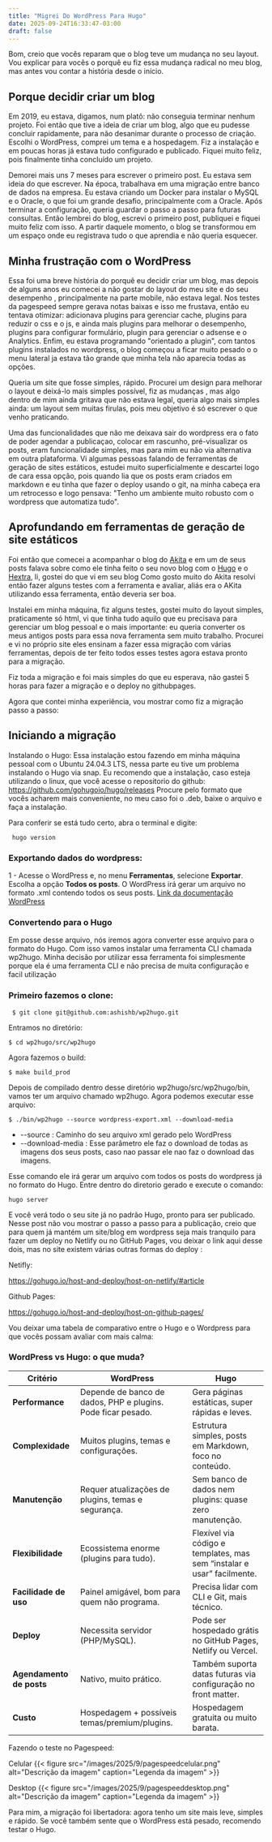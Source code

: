 ```yaml
---
title: "Migrei Do WordPress Para Hugo"
date: 2025-09-24T16:33:47-03:00
draft: false
---
```


Bom, creio que vocês reparam que o blog teve um mudança no seu layout. Vou explicar para vocês o porquê
eu fiz essa mudança radical no meu blog, mas antes vou contar a história desde o início.

## Porque decidir criar um blog
Em 2019, eu estava, digamos, num platô: não conseguia terminar nenhum projeto.
Foi então que tive a ideia de criar um blog, algo que eu pudesse concluir rapidamente, para não desanimar durante o processo de criação.
Escolhi o WordPress, comprei um tema e a hospedagem. Fiz a instalação e em poucas horas já estava tudo configurado e publicado. Fiquei muito feliz, pois finalmente tinha concluído um projeto.

Demorei mais uns 7 meses para escrever o primeiro post. Eu estava  sem ideia do que escrever. Na época, trabalhava em uma migração entre banco de dados na empresa. Eu estava criando  um Docker para instalar o MySQL e o Oracle, o que foi um  grande desafio, principalmente com a Oracle.
Após terminar a configuração, queria guardar o passo a passo para futuras consultas. Então lembrei do blog, escrevi o primeiro post, publiquei e fiquei muito feliz com isso. A partir daquele momento, o blog se transformou em um espaço onde eu registrava tudo o que aprendia e não queria esquecer.

## Minha frustração com o WordPress
Essa foi uma breve história do porquê eu decidir criar um blog, mas depois de alguns anos eu comecei  a não gostar do layout do meu site e do seu desempenho , principalmente na parte mobile, não estava legal.
Nos testes da pagespeed sempre gerava notas baixas e isso me frustava, então eu tentava otimizar: adicionava plugins para gerenciar cache, plugins para reduzir o css e o js, e ainda mais plugins para melhorar o desempenho, plugins para configurar formulário, plugin para gerenciar o adsense e o Analytics.
Enfim, eu estava programando "orientado a plugin", com tantos plugins instalados no  wordpress, o blog começou a  ficar muito pesado o 
o menu lateral ja estava tão grande que minha tela não aparecia todas as opções.

Queria um site que fosse simples, rápido. Procurei um design para melhorar o layout e deixá-lo mais simples possível, fiz as mudanças , mas algo dentro de mim ainda gritava que não estava legal, queria algo mais simples ainda:
um layout sem muitas firulas, pois meu objetivo é só escrever o que venho praticando.

Uma das funcionalidades que não me deixava sair do wordpress era o fato de poder agendar a publicaçao, colocar em rascunho, pré-visualizar os posts, eram funcionalidade simples, mas para mim eu não via alternativa em outra plataforma.
Vi algumas pessoas falando de ferramentas de geração de sites estáticos, estudei muito superficialmente e descartei logo de cara essa opção, pois quando lia que os posts eram criados em markdown e eu tinha que fazer o deploy usando o git, na minha cabeça era um retrocesso e logo pensava:
"Tenho um ambiente muito robusto com o wordpress que automatiza tudo".

## Aprofundando em ferramentas de geração de site estáticos
Foi então que comecei a acompanhar o blog do [Akita](https://akitaonrails.com/2025/09/10/meu-novo-blog-como-eu-fiz/) e em um de seus posts falava sobre como ele tinha feito o seu novo blog com o [Hugo](https://gohugo.io/hugo-modules/) e o [Hextra](https://themes.gohugo.io/themes/hextra/), li, gostei do que vi em seu blog
Como gosto muito do Akita resolvi então fazer alguns testes com a ferramenta e avaliar, aliás era o AKita utilizando essa ferramenta, então deveria ser boa.

Instalei em minha máquina, fiz alguns testes, gostei muito do layout simples, praticamente só html, vi que tinha tudo aquilo que eu precisava para gerenciar um blog pessoal e o mais importante: eu queria converter os meus antigos posts para essa nova ferramenta sem muito trabalho. 
Procurei e vi no próprio site eles ensinam a fazer essa migração com várias ferramentas, depois de ter feito todos esses testes agora estava pronto para a migração.

Fiz toda a migração e foi mais simples do que eu esperava, não gastei 5 horas para fazer a migração e o deploy no githubpages.

Agora que contei minha experiência, vou mostrar como fiz a migração passo a passo:

## Iniciando a migração
Instalando o Hugo:
Essa instalação estou fazendo em minha máquina pessoal com o Ubuntu 24.04.3 LTS, nessa parte eu tive um problema instalando o Hugo via snap. Eu recomendo que a instalação, caso esteja utilizando o linux, que você acesse o repositorio 
do github:
https://github.com/gohugoio/hugo/releases
Procure pelo formato que vocês acharem mais conveniente, no meu caso foi o .deb, baixe o arquivo e faça a instalação.

Para conferir se está tudo certo, abra o terminal e digite:
```
 hugo version
```

### Exportando dados do wordpress:
1 - Acesse o WordPress e, no menu **Ferramentas**, selecione **Exportar**. Escolha a opção **Todos os posts**. O WordPress irá gerar um arquivo no formato .xml contendo todos os seus posts.
[Link da documentação  WordPress](https://wordpress.org/documentation/article/tools-export-screen/)

### Convertendo para o Hugo 
Em posse desse arquivo, nós iremos agora converter esse arquivo para o formato do Hugo. Com isso vamos instalar uma ferramenta CLI chamada wp2hugo.
Minha decisão por utilizar essa ferramenta foi simplesmente porque ela é uma ferramenta CLI e não precisa de muita configuração e facil utilização

### Primeiro fazemos o clone:
```
 $ git clone git@github.com:ashishb/wp2hugo.git  
```

Entramos no diretório:
```
$ cd wp2hugo/src/wp2hugo 

```

Agora fazemos o build:
```
$ make build_prod 

```


Depois de compilado dentro desse diretório wp2hugo/src/wp2hugo/bin, vamos ter um arquivo chamado wp2hugo. Agora podemos executar esse arquivo:
```
$ ./bin/wp2hugo --source wordpress-export.xml --download-media
```

- --source : Caminho do seu arquivo xml gerado pelo WordPress
- --download-media :  Esse parâmetro ele faz o download de todas as imagens dos seus posts, caso nao passar ele nao faz o download das imagens. 

Esse comando ele irá gerar um arquivo  com todos os posts do wordpress já no formato do Hugo. Entre dentro do diretorio gerado e execute o comando:

```
hugo server
```

E você verá todo o seu site já no padrão Hugo, pronto para ser publicado. Nesse post não vou mostrar o passo a passo para a publicação, creio que para quem
já mantém um site/blog em  wordpress seja mais tranquilo para fazer um deploy no Netlify ou no GitHub Pages, vou deixar o link aqui desse dois, mas no site existem várias outras formas do deploy :

Netifly:

https://gohugo.io/host-and-deploy/host-on-netlify/#article

Github Pages:

https://gohugo.io/host-and-deploy/host-on-github-pages/

Vou deixar uma tabela de comparativo entre o Hugo e o Wordpress para que vocês possam avaliar com mais calma:

### WordPress vs Hugo: o que muda?

| **Critério**            | **WordPress**                                                                 | **Hugo**                                                                 |
|--------------------------|-------------------------------------------------------------------------------|---------------------------------------------------------------------------|
| **Performance**          | Depende de banco de dados, PHP e plugins. Pode ficar pesado.                 | Gera páginas estáticas, super rápidas e leves.                           |
| **Complexidade**         | Muitos plugins, temas e configurações.                                        | Estrutura simples, posts em Markdown, foco no conteúdo.                   |
| **Manutenção**           | Requer atualizações de plugins, temas e segurança.                            | Sem banco de dados nem plugins: quase zero manutenção.                    |
| **Flexibilidade**        | Ecossistema enorme (plugins para tudo).                                       | Flexível via código e templates, mas sem “instalar e usar” facilmente.    |
| **Facilidade de uso**    | Painel amigável, bom para quem não programa.                                  | Precisa lidar com CLI e Git, mais técnico.                                |
| **Deploy**               | Necessita servidor (PHP/MySQL).                                               | Pode ser hospedado grátis no GitHub Pages, Netlify ou Vercel.             |
| **Agendamento de posts** | Nativo, muito prático.                                                        | Também suporta datas futuras via configuração no front matter.             |
| **Custo**                | Hospedagem + possíveis temas/premium/plugins.                                 | Hospedagem gratuita ou muito barata.                                      |

Fazendo o teste no Pagespeed:

Celular
{{< figure src="/images/2025/9/pagespeedcelular.png" alt="Descrição da imagem" caption="Legenda da imagem" >}}

Desktop
{{< figure src="/images/2025/9/pagespeeddesktop.png" alt="Descrição da imagem" caption="Legenda da imagem" >}}


Para mim, a migração foi libertadora: agora tenho um site mais leve, simples e rápido. Se você também sente que o WordPress está pesado, recomendo testar o Hugo.

